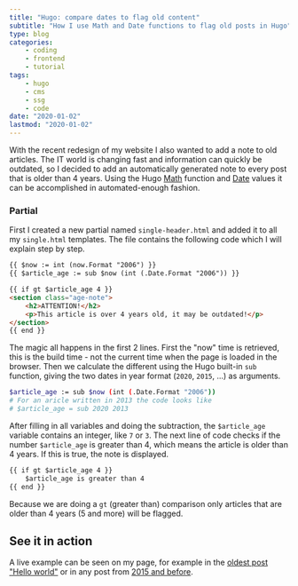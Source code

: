```yaml
---
title: "Hugo: compare dates to flag old content"
subtitle: "How I use Math and Date functions to flag old posts in Hugo"
type: blog
categories:
    - coding
    - frontend
    - tutorial
tags:
    - hugo
    - cms
    - ssg
    - code
date: "2020-01-02"
lastmod: "2020-01-02"
---
```


With the recent redesign of my website I also wanted to add a note to old articles. The IT world is changing fast and information can quickly be outdated, so I decided to add an automatically generated note to every post that is older than 4 years. Using the Hugo [Math](https://gohugo.io/functions/math/) function and [Date](https://gohugo.io/variables/page/#page-variables) values it can be accomplished in automated-enough fashion.

### Partial

First I created a new partial named `single-header.html` and added it to all my `single.html` templates. The file contains the following code which I will explain step by step.

```html
{{ $now := int (now.Format "2006") }}
{{ $article_age := sub $now (int (.Date.Format "2006")) }}

{{ if gt $article_age 4 }}
<section class="age-note">
    <h2>ATTENTION!</h2>
    <p>This article is over 4 years old, it may be outdated!</p>
</section>
{{ end }}
```

The magic all happens in the first 2 lines. First the "now" time is retrieved, this is the build time - not the current time when the page is loaded in the browser. Then we calculate the different using the Hugo built-in  `sub` function, giving the two dates in year format (`2020`, `2015`, ...) as arguments.

```bash
$article_age := sub $now (int (.Date.Format "2006"))
# For an aricle written in 2013 the code looks like
# $article_age = sub 2020 2013
```

After filling in all variables and doing the subtraction, the `$article_age` variable contains an integer, like `7` or `3`. The next line of code checks if the number `$article_age` is greater than 4, which means the article is older than 4 years. If this is true, the note is displayed.

```html 
{{ if gt $article_age 4 }}
    $article_age is greater than 4
{{ end }}
```

Because we are doing a `gt` (greater than) comparison only articles that are older than 4 years (5 and more) will be flagged.

## See it in action

A live example can be seen on my page, for example in the [oldest post "Hello world"](/blog/2013/08/hello-world/) or in any post from [2015 and before](http://localhost:1313/blog/#2015).
